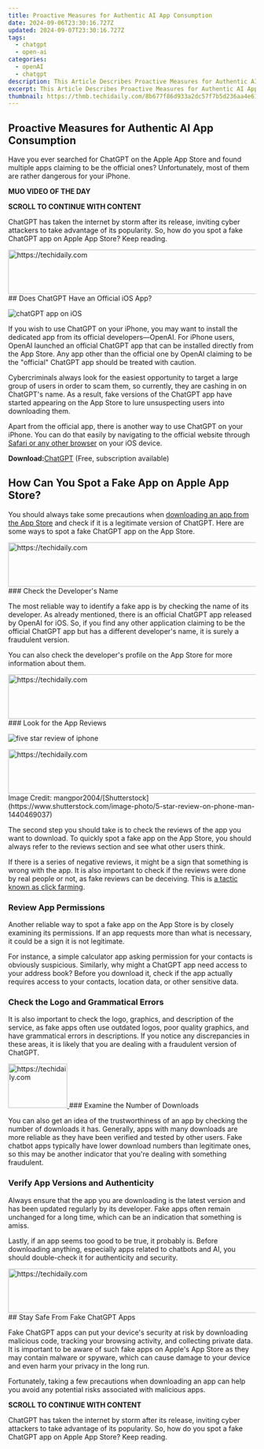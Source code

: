 ```yaml
---
title: Proactive Measures for Authentic AI App Consumption
date: 2024-09-06T23:30:16.727Z
updated: 2024-09-07T23:30:16.727Z
tags:
  - chatgpt
  - open-ai
categories:
  - openAI
  - chatgpt
description: This Article Describes Proactive Measures for Authentic AI App Consumption
excerpt: This Article Describes Proactive Measures for Authentic AI App Consumption
thumbnail: https://thmb.techidaily.com/8b677f86d933a2dc57f7b5d236aa4e6146da7e283f8be4d58f50e47e9bc2eba3.jpg
---
```


## Proactive Measures for Authentic AI App Consumption

 Have you ever searched for ChatGPT on the Apple App Store and found multiple apps claiming to be the official ones? Unfortunately, most of them are rather dangerous for your iPhone.

**MUO VIDEO OF THE DAY**

**SCROLL TO CONTINUE WITH CONTENT**

 ChatGPT has taken the internet by storm after its release, inviting cyber attackers to take advantage of its popularity. So, how do you spot a fake ChatGPT app on Apple App Store? Keep reading.

<!-- affiliate ads begin -->
<a href="https://unicoeye.pxf.io/c/5597632/2134228/18498" target="_top" id="2134228">
  <img src="//a.impactradius-go.com/display-ad/18498-2134228" border="0" alt="https://techidaily.com" width="728" height="90"/>
</a>
<img height="0" width="0" src="https://unicoeye.pxf.io/i/5597632/2134228/18498" style="position:absolute;visibility:hidden;" border="0" />
<!-- affiliate ads end -->
## Does ChatGPT Have an Official iOS App?

![chatGPT app on iOS](https://thmb.techidaily.com/16367f6c60ce9653f1392a643e2b82dc02b50b35ff890c97d3a0607584104c84.jpg)

 If you wish to use ChatGPT on your iPhone, you may want to install the dedicated app from its official developers—OpenAI. For iPhone users, OpenAI launched an official ChatGPT app that can be installed directly from the App Store. Any app other than the official one by OpenAI claiming to be the "official" ChatGPT app should be treated with caution.

 Cybercriminals always look for the easiest opportunity to target a large group of users in order to scam them, so currently, they are cashing in on ChatGPT's name. As a result, fake versions of the ChatGPT app have started appearing on the App Store to lure unsuspecting users into downloading them.

 Apart from the official app, there is another way to use ChatGPT on your iPhone. You can do that easily by navigating to the official website through [Safari or any other browser](https://www.makeuseof.com/why-use-safari-over-other-browsers-on-mac/) on your iOS device.

**Download:**[ChatGPT](https://apps.apple.com/us/app/chatgpt/id6448311069) (Free, subscription available)

## How Can You Spot a Fake App on Apple App Store?

 You should always take some precautions when [downloading an app from the App Store](https://www.makeuseof.com/how-to-download-apps-from-app-store/) and check if it is a legitimate version of ChatGPT. Here are some ways to spot a fake ChatGPT app on the App Store.

<!-- affiliate ads begin -->
<a href="https://ephamedtechinc.pxf.io/c/5597632/2126493/26400" target="_top" id="2126493">
  <img src="//a.impactradius-go.com/display-ad/26400-2126493" border="0" alt="https://techidaily.com" width="640" height="90"/>
</a>
<img height="0" width="0" src="https://ephamedtechinc.pxf.io/i/5597632/2126493/26400" style="position:absolute;visibility:hidden;" border="0" />
<!-- affiliate ads end -->
### Check the Developer's Name

 The most reliable way to identify a fake app is by checking the name of its developer. As already mentioned, there is an official ChatGPT app released by OpenAI for iOS. So, if you find any other application claiming to be the official ChatGPT app but has a different developer's name, it is surely a fraudulent version.

 You can also check the developer's profile on the App Store for more information about them.

<!-- affiliate ads begin -->
<a href="https://ephamedtechinc.pxf.io/c/5597632/2123512/26400" target="_top" id="2123512">
  <img src="//a.impactradius-go.com/display-ad/26400-2123512" border="0" alt="https://techidaily.com" width="728" height="90"/>
</a>
<img height="0" width="0" src="https://ephamedtechinc.pxf.io/i/5597632/2123512/26400" style="position:absolute;visibility:hidden;" border="0" />
<!-- affiliate ads end -->
### Look for the App Reviews

![five star review of iphone](https://static1.makeuseofimages.com/wordpress/wp-content/uploads/2021/10/Leave-iPhone-App-Reviews-Featured.jpg)

<!-- affiliate ads begin -->
<a href="https://unicoeye.pxf.io/c/5597632/2134221/18498" target="_top" id="2134221">
  <img src="//a.impactradius-go.com/display-ad/18498-2134221" border="0" alt="https://techidaily.com" width="728" height="90"/>
</a>
<img height="0" width="0" src="https://unicoeye.pxf.io/i/5597632/2134221/18498" style="position:absolute;visibility:hidden;" border="0" />
<!-- affiliate ads end -->
Image Credit: mangpor2004/[Shutterstock](https://www.shutterstock.com/image-photo/5-star-review-on-phone-man-1440469037)

 The second step you should take is to check the reviews of the app you want to download. To quickly spot a fake app on the App Store, you should always refer to the reviews section and see what other users think.

 If there is a series of negative reviews, it might be a sign that something is wrong with the app. It is also important to check if the reviews were done by real people or not, as fake reviews can be deceiving. This is [a tactic known as click farming](https://www.makeuseof.com/what-is-a-click-farm/).

### Review App Permissions

 Another reliable way to spot a fake app on the App Store is by closely examining its permissions. If an app requests more than what is necessary, it could be a sign it is not legitimate.

 For instance, a simple calculator app asking permission for your contacts is obviously suspicious. Similarly, why might a ChatGPT app need access to your address book? Before you download it, check if the app actually requires access to your contacts, location data, or other sensitive data.

### Check the Logo and Grammatical Errors

 It is also important to check the logo, graphics, and description of the service, as fake apps often use outdated logos, poor quality graphics, and have grammatical errors in descriptions. If you notice any discrepancies in these areas, it is likely that you are dealing with a fraudulent version of ChatGPT.

<!-- affiliate ads begin -->
<a href="https://aligracehair.sjv.io/c/5597632/2135364/19272" target="_top" id="2135364">
  <img src="//a.impactradius-go.com/display-ad/19272-2135364" border="0" alt="https://techidaily.com" width="120" height="90"/>
</a>
<img height="0" width="0" src="https://aligracehair.sjv.io/i/5597632/2135364/19272" style="position:absolute;visibility:hidden;" border="0" />
<!-- affiliate ads end -->
### Examine the Number of Downloads

 You can also get an idea of the trustworthiness of an app by checking the number of downloads it has. Generally, apps with many downloads are more reliable as they have been verified and tested by other users. Fake chatbot apps typically have lower download numbers than legitimate ones, so this may be another indicator that you're dealing with something fraudulent.

### Verify App Versions and Authenticity

 Always ensure that the app you are downloading is the latest version and has been updated regularly by its developer. Fake apps often remain unchanged for a long time, which can be an indication that something is amiss.

 Lastly, if an app seems too good to be true, it probably is. Before downloading anything, especially apps related to chatbots and AI, you should double-check it for authenticity and security.

<!-- affiliate ads begin -->
<a href="https://aidotcom.pxf.io/c/5597632/2134502/19576" target="_top" id="2134502">
  <img src="//a.impactradius-go.com/display-ad/19576-2134502" border="0" alt="https://techidaily.com" width="672" height="90"/>
</a>
<img height="0" width="0" src="https://aidotcom.pxf.io/i/5597632/2134502/19576" style="position:absolute;visibility:hidden;" border="0" />
<!-- affiliate ads end -->
## Stay Safe From Fake ChatGPT Apps

 Fake ChatGPT apps can put your device's security at risk by downloading malicious code, tracking your browsing activity, and collecting private data. It is important to be aware of such fake apps on Apple's App Store as they may contain malware or spyware, which can cause damage to your device and even harm your privacy in the long run.

 Fortunately, taking a few precautions when downloading an app can help you avoid any potential risks associated with malicious apps.

**SCROLL TO CONTINUE WITH CONTENT**

 ChatGPT has taken the internet by storm after its release, inviting cyber attackers to take advantage of its popularity. So, how do you spot a fake ChatGPT app on Apple App Store? Keep reading.


<ins class="adsbygoogle"
     style="display:block"
     data-ad-format="autorelaxed"
     data-ad-client="ca-pub-7571918770474297"
     data-ad-slot="1223367746"></ins>



<ins class="adsbygoogle"
     style="display:block"
     data-ad-client="ca-pub-7571918770474297"
     data-ad-slot="8358498916"
     data-ad-format="auto"
     data-full-width-responsive="true"></ins>


